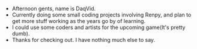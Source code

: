- Afternoon gents, name is DaqVid.
- Currently doing some small coding projects involving Renpy, and plan to get more stuff working as the years go by of learning.
- I could use some coders and artists for the upcoming game(It's pretty dumb). 
- Thanks for checking out. I have nothing much else to say.

<!---
DaqCode/DaqCode is a ✨ special ✨ repository because its `README.md` (this file) appears on your GitHub profile.
You can click the Preview link to take a look at your changes.
--->
